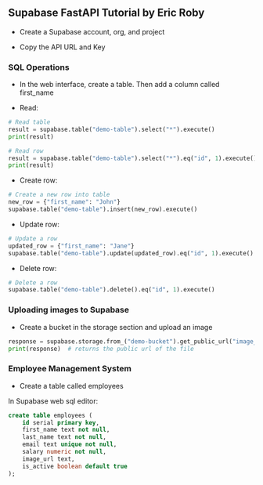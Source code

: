 ## Supabase FastAPI Tutorial by Eric Roby

- Create a Supabase account, org, and project
  
- Copy the API URL and Key

### SQL Operations

- In the web interface, create a table. Then add a column called first_name

- Read: 
```python
# Read table
result = supabase.table("demo-table").select("*").execute()
print(result)

# Read row
result = supabase.table("demo-table").select("*").eq("id", 1).execute()
print(result)
```

- Create row:
```python
# Create a new row into table
new_row = {"first_name": "John"}
supabase.table("demo-table").insert(new_row).execute()
```

- Update row:
```python
# Update a row
updated_row = {"first_name": "Jane"}
supabase.table("demo-table").update(updated_row).eq("id", 1).execute()
```

- Delete row:
```python
# Delete a row
supabase.table("demo-table").delete().eq("id", 1).execute()
```



### Uploading images to Supabase

- Create a bucket in the storage section and upload an image 

```python	
response = supabase.storage.from_("demo-bucket").get_public_url("image_1.png")
print(response)  # returns the public url of the file
```


### Employee Management System

- Create a table called employees

In Supabase web sql editor:
```sql
create table employees (
    id serial primary key,
    first_name text not null,
    last_name text not null,
    email text unique not null,
    salary numeric not null,
    image_url text,
    is_active boolean default true
);
```

